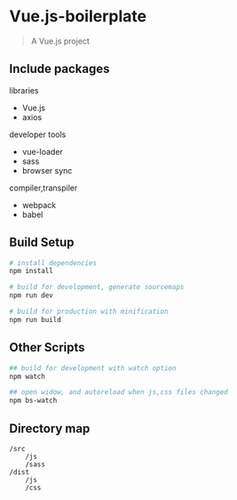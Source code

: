 # Vue.js-boilerplate

> A Vue.js project

## Include packages
libraries
- Vue.js
- axios

developer tools
- vue-loader
- sass
- browser sync

compiler,transpiler
- webpack
- babel

## Build Setup

``` bash
# install dependencies
npm install

# build for development, generate sourcemaps
npm run dev

# build for production with minification
npm run build
```

## Other Scripts
```bash
## build for development with watch option
npm watch

## open widow, and autoreload when js,css files changed
npm bs-watch
```

## Directory map
```
/src
    /js
    /sass
/dist
    /js
    /css
```
